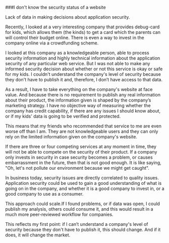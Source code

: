 ###I don't know the security status of a website

Lack of data in making decisions about application security.

Recently, I looked at a very interesting company that provides debug-card for kids, which allows them (the kinds) to get a card which the parents can will control their budget online. There is even a way to invest in the company online via a crowdfunding scheme.

I looked at this company as a knowledgeable person, able to process security information and highly technical information about the application security of any particular web service. But I was not able to make any informed security decision about whether or not this service is okay or safe for my kids. I couldn't understand the company's level of security because they don't have to publish it and, therefore, I don’t have access to that data.

As a result, I have to take everything on the company's website at face value. And because there is no requirement to publish any real information about their product, the information given is shaped by the company’s marketing strategy. I have no objective way of measuring whether the company has credit capability, if there are any issues I should know about, or if my kids' data is going to be verified and protected.

This means that my friends who recommended that service to me are even worse off than I am. They are not knowledgeable users and they can only rely on the limited information given on the company's website.

If there are three or four competing services at any moment in time, they will not be able to compete on the security of their product. If a company only invests in security in case security becomes a problem, or causes embarrassment in the future, then that is not good enough.  It is like saying, "Oh, let's not pollute our environment because we might get caught".  

In business today, security issues are directly correlated to quality issues. Application security could be used to gain a good understanding of what is going on in the company, and whether it is a good company to invest in, or a good company to use as a consumer.

This approach could scale.If I found problems, or if data was open, I could publish my analysis, others could consume it, and this would result in a much more peer-reviewed workflow for companies.

This reflects my first point:  if I can’t understand a company's level of security because they don't have to publish it, this should change. And if it does, it will change the market.
